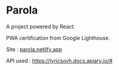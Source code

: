 # Parola

A project powered by React.

PWA certification from Google Lighthouse.

Site : [parola.netlify.app](https://parola.netlify.app/ 'website')

API used : https://lyricsovh.docs.apiary.io/#
